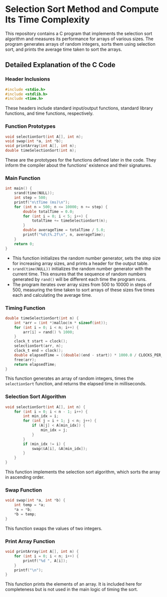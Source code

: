 # Selection Sort Method and Compute Its Time Complexity

This repository contains a C program that implements the selection sort algorithm and measures its performance for arrays of various sizes. The program generates arrays of random integers, sorts them using selection sort, and prints the average time taken to sort the arrays.

## Detailed Explanation of the C Code

### Header Inclusions

```c
#include <stdio.h>
#include <stdlib.h>
#include <time.h>
```
These headers include standard input/output functions, standard library functions, and time functions, respectively.

### Function Prototypes

```c
void selectionSort(int A[], int n);
void swap(int *a, int *b);
void printArray(int A[], int n);
double timeSelectionSort(int n);
```
These are the prototypes for the functions defined later in the code. They inform the compiler about the functions' existence and their signatures.

### Main Function

```c
int main() {
    srand(time(NULL));
    int step = 500;
    printf("n\tTime (ms)\n");
    for (int n = 500; n <= 10000; n += step) {
        double totalTime = 0.0;
        for (int i = 0; i < 5; i++) {
            totalTime += timeSelectionSort(n);
        }
        double averageTime = totalTime / 5.0;
        printf("%d\t%.2f\n", n, averageTime);
    }
    return 0;
}
```
- This function initializes the random number generator, sets the step size for increasing array sizes, and prints a header for the output table.
- `srand(time(NULL))` initializes the random number generator with the current time. This ensures that the sequence of random numbers generated by `rand()` will be different each time the program runs.
- The program iterates over array sizes from 500 to 10000 in steps of 500, measuring the time taken to sort arrays of these sizes five times each and calculating the average time.

### Timing Function

```c
double timeSelectionSort(int n) {
    int *arr = (int *)malloc(n * sizeof(int));
    for (int i = 0; i < n; i++) {
        arr[i] = rand() % 1000;
    }
    clock_t start = clock();
    selectionSort(arr, n);
    clock_t end = clock();
    double elapsedTime = ((double)(end - start)) * 1000.0 / CLOCKS_PER_SEC;
    free(arr);
    return elapsedTime;
}
```
This function generates an array of random integers, times the `selectionSort` function, and returns the elapsed time in milliseconds.

### Selection Sort Algorithm

```c
void selectionSort(int A[], int n) {
    for (int i = 0; i < n - 1; i++) {
        int min_idx = i;
        for (int j = i + 1; j < n; j++) {
            if (A[j] < A[min_idx]) {
                min_idx = j;
            }
        }
        if (min_idx != i) {
            swap(&A[i], &A[min_idx]);
        }
    }
}
```
This function implements the selection sort algorithm, which sorts the array in ascending order.

### Swap Function

```c
void swap(int *a, int *b) {
    int temp = *a;
    *a = *b;
    *b = temp;
}
```
This function swaps the values of two integers.

### Print Array Function

```c
void printArray(int A[], int n) {
    for (int i = 0; i < n; i++) {
        printf("%d ", A[i]);
    }
    printf("\n");
}
```
This function prints the elements of an array. It is included here for completeness but is not used in the main logic of timing the sort.
